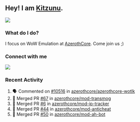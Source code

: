 ## Hey! I am [Kitzunu](https://Github.com/Kitzunu).

<!--<a href="https://github-readme-stats.kitzunu.vercel.app/api?username=Kitzunu&show_icons=true&theme=dark">
  <img align="center" src="https://github-readme-stats.kitzunu.vercel.app/api?username=Kitzunu&show_icons=true&theme=dark" />
</a>-->
<a href="https://github-readme-stats.kitzunu.vercel.app/api?username=Kitzunu&show_icons=true&theme=dark">
  <img align="center" src="https://github-readme-stats.vercel.app/api/top-langs/?username=Kitzunu&layout=compact&theme=dark" />
</a>

### What do I do?

I focus on WoW Emulation at [AzerothCore](https://Github.com/AzerothCore). Come join us ;)

### Connect with me
[![](https://img.shields.io/badge/AzerothCore%20Discord-Connect%20with%20me!-green)](https://discord.com/invite/gkt4y2x)

### Recent Activity

<!--START_SECTION:activity-->
1. 🗣 Commented on [#10516](https://github.com/azerothcore/azerothcore-wotlk/issues/10516) in [azerothcore/azerothcore-wotlk](https://github.com/azerothcore/azerothcore-wotlk)
2. 🎉 Merged PR [#67](https://github.com/azerothcore/mod-transmog/pull/67) in [azerothcore/mod-transmog](https://github.com/azerothcore/mod-transmog)
3. 🎉 Merged PR [#6](https://github.com/azerothcore/mod-ip-tracker/pull/6) in [azerothcore/mod-ip-tracker](https://github.com/azerothcore/mod-ip-tracker)
4. 🎉 Merged PR [#44](https://github.com/azerothcore/mod-anticheat/pull/44) in [azerothcore/mod-anticheat](https://github.com/azerothcore/mod-anticheat)
5. 🎉 Merged PR [#50](https://github.com/azerothcore/mod-ah-bot/pull/50) in [azerothcore/mod-ah-bot](https://github.com/azerothcore/mod-ah-bot)
<!--END_SECTION:activity-->
